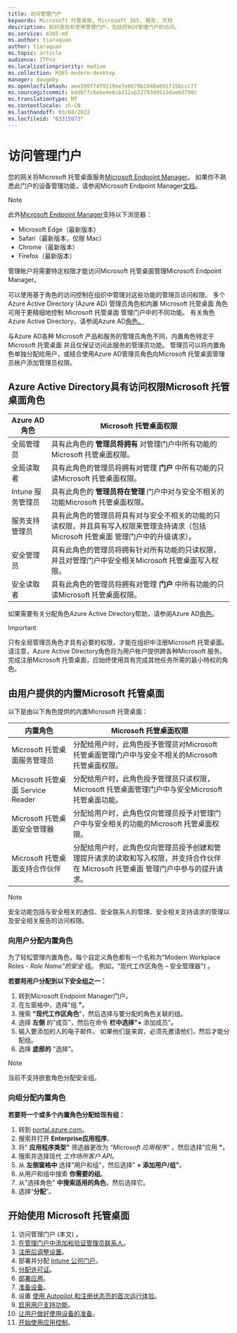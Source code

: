 ```yaml
---
title: 访问管理门户
keywords: Microsoft 托管桌面, Microsoft 365, 服务, 文档
description: 如何查找和使用管理门户，包括控制对管理门户的访问。
ms.service: m365-md
ms.author: tiaraquan
author: tiaraquan
ms.topic: article
audience: ITPro
ms.localizationpriority: medium
ms.collection: M365-modern-desktop
manager: dougeby
ms.openlocfilehash: aee590f7479119ee7e8679b1048a691f156ccc77
ms.sourcegitcommit: bdd6ffc6ebe4e6cb212ab22793d9513dae6d798c
ms.translationtype: MT
ms.contentlocale: zh-CN
ms.lasthandoff: 03/08/2022
ms.locfileid: "63315073"
---
```

# <a name="access-the-admin-portal"></a>访问管理门户

您的网关将Microsoft 托管桌面服务[Microsoft Endpoint Manager](https://endpoint.microsoft.com/)。 如果你不熟悉此门户的设备管理功能，请参阅Microsoft Endpoint Manager[文档](/mem/)。

> [!NOTE]
> 此外[Microsoft Endpoint Manager](https://endpoint.microsoft.com/)支持以下浏览器：
> - Microsoft Edge（最新版本）
> - Safari（最新版本，仅限 Mac）
> - Chrome（最新版本）
> - Firefox（最新版本）

管理帐户将需要特定权限才能访问Microsoft 托管桌面管理Microsoft Endpoint Manager。

可以使用基于角色的访问控制在组织中管理对这些功能的管理员访问权限。 多个Azure Active Directory (Azure AD) 管理员角色和内置 Microsoft 托管桌面 角色可用于更精细地控制 Microsoft 托管桌面 管理门户中的不同功能。 有关角色Azure Active Directory，请参阅Azure AD[角色。](/azure/active-directory/roles/permissions-reference)

与Azure AD各种 Microsoft 产品和服务的管理员角色不同，内置角色特定于 Microsoft 托管桌面 并且仅保证访问此服务的管理员功能。 管理员可以将内置角色单独分配给用户，或结合使用Azure AD管理员角色向Microsoft 托管桌面管理员帐户添加管理员权限。

## <a name="azure-active-directory-roles-with-microsoft-managed-desktop-access"></a>Azure Active Directory具有访问权限Microsoft 托管桌面角色

| Azure AD角色 | Microsoft 托管桌面权限 |
| ----- | ----- |
| 全局管理员 | 具有此角色的 **管理员将拥有** 对管理门户中所有功能的Microsoft 托管桌面权限。 |
| 全局读取者 | 具有此角色的管理员将拥有对管理 **门户** 中所有功能的只读Microsoft 托管桌面权限。 |
| Intune 服务管理员 | 具有此角色的 **管理员将在管理** 门户中对与安全不相关的功能Microsoft 托管桌面权限。 |
| 服务支持管理员 | 具有此角色的管理员将具有对与安全不相关的功能的只读权限，并且具有写入权限来管理支持请求（包括 Microsoft 托管桌面 管理门户中的升级请求）。 |
| 安全管理员 | 具有此角色的管理员将拥有针对所有功能的只读权限，并且对管理门户中安全相关Microsoft 托管桌面写入权限。 |
| 安全读取者 |具有此角色的管理员将拥有对管理 **门户** 中所有功能的只读Microsoft 托管桌面权限。 |

如果需要有关分配角色Azure Active Directory帮助，请参阅Azure AD[角色](/azure/active-directory/roles/permissions-reference)。

> [!IMPORTANT]
> 只有全局管理员角色才具有必要的权限，才能在组织中注册Microsoft 托管桌面。 请注意，Azure Active Directory角色将为用户帐户提供跨各种Microsoft 服务。 完成注册Microsoft 托管桌面，应始终使用具有完成其他任务所需的最小特权的角色。

## <a name="built-in-roles-provided-by-microsoft-managed-desktop"></a>由用户提供的内置Microsoft 托管桌面

以下是由以下角色提供的内置Microsoft 托管桌面：

| 内置角色 | Microsoft 托管桌面权限 |
| ----- | ----- |
| Microsoft 托管桌面服务管理员 | 分配给用户时，此角色授予管理员对Microsoft 托管桌面管理门户中与安全不相关的Microsoft 托管桌面权限。 |
| Microsoft 托管桌面 Service Reader | 分配给用户时，此角色授予管理员只读权限，Microsoft 托管桌面管理门户中与安全Microsoft 托管桌面功能。 |
| Microsoft 托管桌面安全管理器 | 分配给用户时，此角色仅向管理员授予对管理门户中与安全相关的功能的Microsoft 托管桌面权限。 |
| Microsoft 托管桌面支持合作伙伴 |分配给用户时，此角色仅向管理员授予创建和管理提升请求的读取和写入权限，并支持合作伙伴在 Microsoft 托管桌面 管理门户中参与的提升请求。 |

> [!NOTE]
> 安全功能包括与安全相关的通信、安全联系人的管理、安全相关支持请求的管理以及安全相关报告的访问权限。

### <a name="assigning-built-in-roles-to-user"></a>向用户分配内置角色

为了轻松管理内置角色，每个自定义角色都有一个名称为"Modern Workplace Roles - _Role Name"的安全_ 组。 例如，"现代工作区角色 – 安全管理器") 。

**若要将用户分配到以下安全组之一：**

1. 转到Microsoft Endpoint Manager门户。
2. 在左窗格中，选择"组 **"**。
3. 搜索 **"现代工作区角色**"，然后选择与要分配的角色关联的组。
4. 选择 **左侧** 的"成员"，然后在命令 **栏中选择"+** 添加成员"。
5. 输入要添加的人的电子邮件。 如果他们是来宾，必须先邀请他们，然后才能分配组。
6. 选择 **底部的** "选择"。

> [!NOTE]
> 当前不支持嵌套角色分配安全组。

### <a name="assigning-built-in-roles-to-groups"></a>向组分配内置角色

**若要将一个或多个内置角色分配给现有组：**

1. 转到 [portal.azure.com](https://portal.azure.com/)。
2. 搜索并打开 **Enterprise应用程序**。
3. 将" **应用程序类型"** 筛选器更改为 _"Microsoft 应用程序"_ ，然后选择"应用 **"**。
4. 搜索并选择现代 _工作场所客户 API_。
5. 从 **左侧窗格中** 选择"用户和组"，然后选择" **+ 添加用户/组"**。
6. 从用户和组中搜索 **你需要的组**。
7. 从"选择角色" **中搜索适用的角色**，然后选择它。
8. 选择“**分配**”。

## <a name="steps-to-get-started-with-microsoft-managed-desktop"></a>开始使用 Microsoft 托管桌面

1. 访问管理门户 (本文) 。
1. [在管理门户中添加和验证管理员联系人](add-admin-contacts.md)。
1. [注册后调整设置](conditional-access.md)。
1. 部署并分配 [Intune 公司门户](company-portal.md)。
1. [分配许可证](assign-licenses.md)。
1. [部署应用](deploy-apps.md)。
1. [准备设备](prepare-devices.md)。
1. 设置 [使用 Autopilot 和注册状态页的首次运行体验](esp-first-run.md)。
1. [启用用户支持功能](enable-support.md)。
1. [让用户做好使用设备的准备](get-started-devices.md)。
1. [开始使用应用控制](get-started-app-control.md)。
